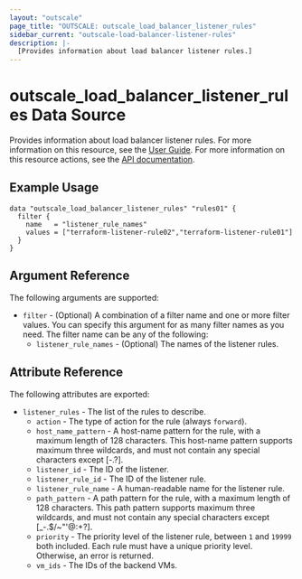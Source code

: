 ```yaml
---
layout: "outscale"
page_title: "OUTSCALE: outscale_load_balancer_listener_rules"
sidebar_current: "outscale-load-balancer-listener-rules"
description: |-
  [Provides information about load balancer listener rules.]
---
```


# outscale_load_balancer_listener_rules Data Source

Provides information about load balancer listener rules.
For more information on this resource, see the [User Guide](https://docs.outscale.com/en/userguide/About-Load-Balancers.html).
For more information on this resource actions, see the [API documentation](https://docs.outscale.com/api#3ds-outscale-api-listener).

## Example Usage

```hcl
data "outscale_load_balancer_listener_rules" "rules01" {
  filter {
    name   = "listener_rule_names"
    values = ["terraform-listener-rule02","terraform-listener-rule01"]
  }
}
```

## Argument Reference

The following arguments are supported:

* `filter` - (Optional) A combination of a filter name and one or more filter values. You can specify this argument for as many filter names as you need. The filter name can be any of the following:
    * `listener_rule_names` - (Optional) The names of the listener rules.

## Attribute Reference

The following attributes are exported:

* `listener_rules` - The list of the rules to describe.
    * `action` - The type of action for the rule (always `forward`).
    * `host_name_pattern` - A host-name pattern for the rule, with a maximum length of 128 characters. This host-name pattern supports maximum three wildcards, and must not contain any special characters except [-.?].
    * `listener_id` - The ID of the listener.
    * `listener_rule_id` - The ID of the listener rule.
    * `listener_rule_name` - A human-readable name for the listener rule.
    * `path_pattern` - A path pattern for the rule, with a maximum length of 128 characters. This path pattern supports maximum three wildcards, and must not contain any special characters except [_-.$/~&quot;'@:+?].
    * `priority` - The priority level of the listener rule, between `1` and `19999` both included. Each rule must have a unique priority level. Otherwise, an error is returned.
    * `vm_ids` - The IDs of the backend VMs.
